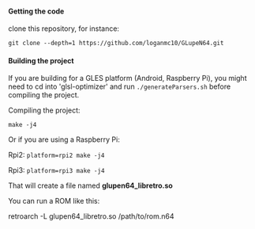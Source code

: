 #### Getting the code

clone this repository, for instance:

```git clone --depth=1 https://github.com/loganmc10/GLupeN64.git```

#### Building the project

If you are building for a GLES platform (Android, Raspberry Pi), you might need to cd into 'glsl-optimizer' and run ```./generateParsers.sh``` before compiling the project.

Compiling the project:

```make -j4```

Or if you are using a Raspberry Pi:

Rpi2:
```platform=rpi2 make -j4```

Rpi3:
```platform=rpi3 make -j4```

That will create a file named **glupen64_libretro.so**

You can run a ROM like this:

retroarch -L glupen64_libretro.so /path/to/rom.n64
